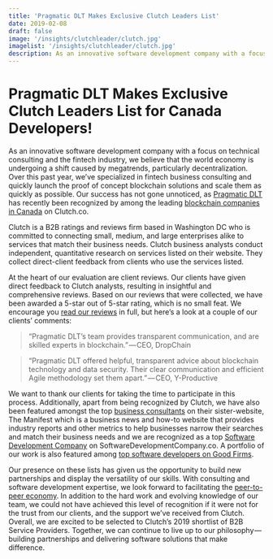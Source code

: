 ```yaml
---
title: 'Pragmatic DLT Makes Exclusive Clutch Leaders List'
date: 2019-02-08
draft: false
image: '/insights/clutchleader/clutch.jpg'
imagelist: '/insights/clutchleader/clutch.jpg'
description: As an innovative software development company with a focus on technical consulting and the fintech industry, we believe that the world economy is undergoing a shift caused by megatrends, particularly decentralization.
---
```


# Pragmatic DLT Makes Exclusive Clutch Leaders List for Canada Developers!

As an innovative software development company with a focus on technical consulting and the fintech industry, we believe that the world economy is undergoing a shift caused by megatrends, particularly decentralization. Over this past year, we’ve specialized in fintech business consulting and quickly launch the proof of concept blockchain solutions and scale them as quickly as possible. Our success has not gone unnoticed, as [Pragmatic DLT](https://medium.com/r/?url=https%3A%2F%2Fwww.youtube.com%2Fwatch%3Fv%3DXz5awGtthx0) has recently been recognized by among the leading [blockchain companies in Canada](https://clutch.co/ca/developers/blockchain) on Clutch.co.

Clutch is a B2B ratings and reviews firm based in Washington DC who is committed to connecting small, medium, and large enterprises alike to services that match their business needs. Clutch business analysts conduct independent, quantitative research on services listed on their website. They collect direct-client feedback from clients who use the services listed.

At the heart of our evaluation are client reviews. Our clients have given direct feedback to Clutch analysts, resulting in insightful and comprehensive reviews. Based on our reviews that were collected, we have been awarded a 5-star out of 5-star rating, which is no small feat. We encourage you [read our reviews](https://clutch.co/profile/pragmatic-dlt) in full, but here’s a look at a couple of our clients’ comments:

> “Pragmatic DLT’s team provides transparent communication, and are skilled experts in blockchain.” — CEO, DropChain

> “Pragmatic DLT offered helpful, transparent advice about blockchain technology and data security. Their clear communication and efficient Agile methodology set them apart.” — CEO, Y-Productive

We want to thank our clients for taking the time to participate in this process. Additionally, apart from being recognized by Clutch, we have also been featured amongst the top [business consultants](https://themanifest.com/business-consulting/firms#pragmaticdlt) on their sister-website, The Manifest which is a business news and how-to website that provides industry reports and other metrics to help businesses narrow their searches and match their business needs and we are recognized as a top [Software Development Company](https://www.softwaredevelopmentcompany.co/) on SoftwareDevelopmentCompany.co. A portfolio of our work is also featured among [top software developers on Good Firms](https://www.goodfirms.co/companies/view/11381/pragmatic-dlt-inc).

Our presence on these lists has given us the opportunity to build new partnerships and display the versatility of our skills. With consulting and software development expertise, we look forward to facilitating the [peer-to-peer economy](https://www.weforum.org/agenda/2017/12/when-is-sharing-not-really-sharing/). In addition to the hard work and evolving knowledge of our team, we could not have achieved this level of recognition if it were not for the trust from our clients, and the support we’ve received from Clutch. Overall, we are excited to be selected to Clutch’s 2019 shortlist of B2B Service Providers. Together, we can continue to live up to our philosophy — building partnerships and delivering software solutions that make difference.
